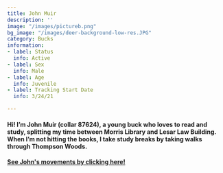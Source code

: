 ```yaml
---
title: John Muir
description: ''
image: "/images/pictureb.png"
bg_image: "/images/deer-background-low-res.JPG"
category: Bucks
information:
- label: Status
  info: Active
- label: Sex
  info: Male
- label: Age
  info: Juvenile
- label: Tracking Start Date
  info: 3/24/21

---
```

#### Hi! I’m John Muir (collar 87624), a young buck who loves to read and study, splitting my time between Morris Library and Lesar Law Building. When I’m not hitting the books, I take study breaks by taking walks through Thompson Woods.

#### [See John's movements by clicking here!](ID_87624.html)